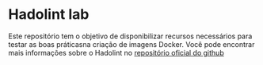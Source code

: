 # Hadolint lab

Este repositório tem o objetivo de disponibilizar recursos necessários para testar as boas práticasna criação de imagens Docker. Você pode encontrar mais informações sobre o Hadolint no [repositório oficial do github](https://github.com/hadolint/hadolint/)

